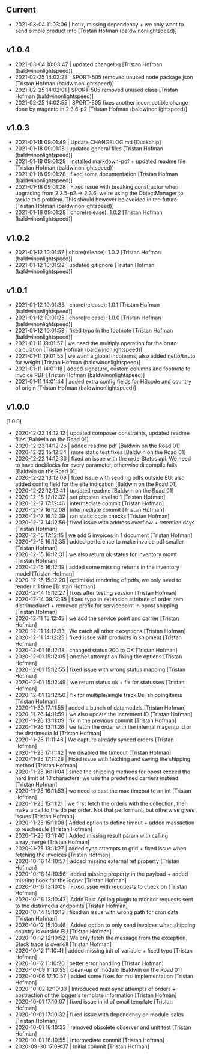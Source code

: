 
## Current
 * 2021-03-04 11:03:06 | hotix, missing dependency + we only want to send simple product info [Tristan Hofman (baldwinonlightspeed)]

## v1.0.4
 * 2021-03-04 10:03:47 | updated changelog [Tristan Hofman (baldwinonlightspeed)]
 * 2021-02-25 14:02:23 | SPORT-505 removed unused node package.json [Tristan Hofman (baldwinonlightspeed)]
 * 2021-02-25 14:02:01 | SPORT-505 removed unused class [Tristan Hofman (baldwinonlightspeed)]
 * 2021-02-25 14:02:55 | SPORT-505 fixes another incompatible change done by magento in 2.3.6-p2 [Tristan Hofman (baldwinonlightspeed)]

## v1.0.3
 * 2021-01-18 09:01:49 | Update CHANGELOG.md [Duckↄhip]
 * 2021-01-18 09:01:18 | updated general files [Tristan Hofman (baldwinonlightspeed)]
 * 2021-01-18 09:01:28 | installed markdown-pdf + updated readme file [Tristan Hofman (baldwinonlightspeed)]
 * 2021-01-18 09:01:28 | fixed some documentation [Tristan Hofman (baldwinonlightspeed)]
 * 2021-01-18 09:01:28 | Fixed issue with breaking constructor when upgrading from 2.3.5-p2 -> 2.3.6, we're using the ObjectManager to tackle this problem. This should however be avoided in the future [Tristan Hofman (baldwinonlightspeed)]
 * 2021-01-18 09:01:28 | chore(release): 1.0.2 [Tristan Hofman (baldwinonlightspeed)]

## v1.0.2
 * 2021-01-12 10:01:57 | chore(release): 1.0.2 [Tristan Hofman (baldwinonlightspeed)]
 * 2021-01-12 10:01:22 | updated gitignore [Tristan Hofman (baldwinonlightspeed)]

## v1.0.1
 * 2021-01-12 10:01:33 | chore(release): 1.0.1 [Tristan Hofman (baldwinonlightspeed)]
 * 2021-01-12 10:01:25 | chore(release): 1.0.0 [Tristan Hofman (baldwinonlightspeed)]
 * 2021-01-12 10:01:58 | fixed typo in the footnote [Tristan Hofman (baldwinonlightspeed)]
 * 2021-01-11 19:01:57 | we need the multiply operation for the bruto calculation [Tristan Hofman (baldwinonlightspeed)]
 * 2021-01-11 19:01:55 | we want a global incoterms, also added netto/bruto for weight [Tristan Hofman (baldwinonlightspeed)]
 * 2021-01-11 14:01:18 | added signature, custom columns and footnote to invoice PDF [Tristan Hofman (baldwinonlightspeed)]
 * 2021-01-11 14:01:44 | added extra config fields for HScode and country of origin [Tristan Hofman (baldwinonlightspeed)]

## v1.0.0

[1.0.0]
 * 2020-12-23 14:12:12 | updated composer constraints, updated readme files [Baldwin on the Road 01]
 * 2020-12-23 14:12:26 | added readme pdf [Baldwin on the Road 01]
 * 2020-12-22 15:12:34 | more static test fixes [Baldwin on the Road 01]
 * 2020-12-22 14:12:36 | fixed an issue with the orderStatus api. We need to have docblocks for every parameter, otherwise di:compile fails [Baldwin on the Road 01]
 * 2020-12-22 13:12:09 | fixed issue with sending pdfs outside EU, also added config field for the site indication [Baldwin on the Road 01]
 * 2020-12-22 12:12:41 | updated readme [Baldwin on the Road 01]
 * 2020-12-18 12:12:37 | set phpstan level to 1 [Tristan Hofman]
 * 2020-12-17 17:12:46 | intermediate commit [Tristan Hofman]
 * 2020-12-17 16:12:08 | intermediate commit [Tristan Hofman]
 * 2020-12-17 16:12:39 | ran static code checks [Tristan Hofman]
 * 2020-12-17 14:12:56 | fixed issue with address overflow + retention days [Tristan Hofman]
 * 2020-12-15 17:12:15 | we add 5 invoices in 1 document [Tristan Hofman]
 * 2020-12-15 16:12:35 | added perference to make invoice pdf smaller [Tristan Hofman]
 * 2020-12-15 16:12:31 | we also return ok status for inventory mgmt [Tristan Hofman]
 * 2020-12-15 16:12:19 | added some missing returns in the inventory model [Tristan Hofman]
 * 2020-12-15 15:12:20 | optimised rendering of pdfs, we only need to render it 1 time [Tristan Hofman]
 * 2020-12-14 15:12:27 | fixes after testing session [Tristan Hofman]
 * 2020-12-14 09:12:35 | fixed typo in extension attribute of order item distrimediaref + removed prefix for servicepoint in bpost shipping [Tristan Hofman]
 * 2020-12-11 15:12:45 | we add the service point and carrier [Tristan Hofman]
 * 2020-12-11 14:12:33 | We catch all other exceptions [Tristan Hofman]
 * 2020-12-11 14:12:25 | fixed issue with products in shipment [Tristan Hofman]
 * 2020-12-01 16:12:18 | changed status 200 to OK [Tristan Hofman]
 * 2020-12-01 15:12:05 | another attempt on fixing the options [Tristan Hofman]
 * 2020-12-01 15:12:55 | fixed issue with wrong status mapping [Tristan Hofman]
 * 2020-12-01 15:12:49 | we return status ok + fix for statusses [Tristan Hofman]
 * 2020-12-01 13:12:50 | fix for multiple/single trackIDs, shippingItems [Tristan Hofman]
 * 2020-11-30 17:11:55 | added a bunch of datamodels [Tristan Hofman]
 * 2020-11-26 14:11:59 | we also update the increment ID [Tristan Hofman]
 * 2020-11-26 13:11:09 | fix in the previous commit [Tristan Hofman]
 * 2020-11-26 13:11:26 | we fetch the order with the internal magento id or the distrimedia Id [Tristan Hofman]
 * 2020-11-26 11:11:48 | We capture already synced orders [Tristan Hofman]
 * 2020-11-25 17:11:42 | we disabled the timeout [Tristan Hofman]
 * 2020-11-25 17:11:26 | Fixed issue with fetching and saving the shipping method [Tristan Hofman]
 * 2020-11-25 16:11:04 | since the shipping methods for bpost exceed the hard limit of 10 characters, we use the predefined carriers instead [Tristan Hofman]
 * 2020-11-25 16:11:53 | we need to cast the max timeout to an int [Tristan Hofman]
 * 2020-11-25 15:11:21 | we first fetch the orders with the collection, then make a call to the db per order. Not that performant, but otherwise gives issues [Tristan Hofman]
 * 2020-11-25 15:11:08 | Added option to define timout + added massaction to reschedule [Tristan Hofman]
 * 2020-11-25 13:11:40 | Added missing result param with calling array_merge [Tristan Hofman]
 * 2020-11-25 13:11:27 | added sync attempts to grid + fixed issue when fetching the invoices [Tristan Hofman]
 * 2020-10-16 14:10:57 | added missing external ref property [Tristan Hofman]
 * 2020-10-16 14:10:56 | added missing property in the payload + added missing hook for the logger [Tristan Hofman]
 * 2020-10-16 13:10:09 | Fixed issue with reuquests to check on [Tristan Hofman]
 * 2020-10-16 13:10:47 | Addd Rest Api log plugin to monitor requests sent to the distrimedia endpoints [Tristan Hofman]
 * 2020-10-14 15:10:13 | fixed an issue with wrong path for cron data [Tristan Hofman]
 * 2020-10-12 15:10:46 | Added option to only send invoices when shipping country is outside EU [Tristan Hofman]
 * 2020-10-12 12:10:52 | We only fetch the message from the exception. Stack trace is overkill [Tristan Hofman]
 * 2020-10-12 11:10:41 | added missing init of variable + fixed typo [Tristan Hofman]
 * 2020-10-12 11:10:20 | better error handling [Tristan Hofman]
 * 2020-10-09 11:10:55 | clean-up of module [Baldwin on the Road 01]
 * 2020-10-06 17:10:57 | added some fixes for msi implementation [Tristan Hofman]
 * 2020-10-02 12:10:33 | Introduced max sync attempts of orders + abstraction of the logger's template information [Tristan Hofman]
 * 2020-10-01 17:10:07 | fixed issue in id of email template [Tristan Hofman]
 * 2020-10-01 17:10:32 | fixed issue with dependency on module-sales [Tristan Hofman]
 * 2020-10-01 16:10:33 | removed obsolete observer and unit test [Tristan Hofman]
 * 2020-10-01 16:10:55 | intermediate commit [Tristan Hofman]
 * 2020-09-30 17:09:37 | Initial commit [Tristan Hofman]
